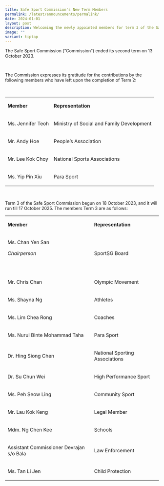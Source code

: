 ```yaml
---
title: Safe Sport Commission's New Term Members
permalink: /latest/announcements/permalink/
date: 2024-01-01
layout: post
description: Welcoming the newly appointed members for term 3 of the Safe Sport Commission.
image: ""
variant: tiptap
---
```

<p>The Safe Sport Commission (“Commission”) ended its second term on 13 October 2023. &nbsp;</p><p>&nbsp;</p><p>The Commission expresses its gratitude for the contributions by the following members who have left upon the completion of Term 2:</p><p>&nbsp;</p><table><tbody><tr><td rowspan="1" colspan="1"><p><strong>Member</strong></p></td><td rowspan="1" colspan="1"><p><strong>Representation</strong></p></td></tr><tr><td rowspan="1" colspan="1"><p>Ms. Jennifer Teoh</p></td><td rowspan="1" colspan="1"><p>Ministry of Social and Family Development</p></td></tr><tr><td rowspan="1" colspan="1"><p>Mr. Andy Hoe</p></td><td rowspan="1" colspan="1"><p>People’s Association</p></td></tr><tr><td rowspan="1" colspan="1"><p>Mr. Lee Kok Choy</p></td><td rowspan="1" colspan="1"><p>National Sports Associations</p></td></tr><tr><td rowspan="1" colspan="1"><p>Ms. Yip Pin Xiu</p></td><td rowspan="1" colspan="1"><p>Para Sport</p></td></tr></tbody></table><p>&nbsp;</p><p>Term 3 of the Safe Sport Commission begun on 18 October 2023, and it will run till 17 October 2025. The members Term 3 are as follows:</p><p></p><table><tbody><tr><td rowspan="1" colspan="1"><p><strong>Member</strong></p></td><td rowspan="1" colspan="1"><p><strong>Representation</strong></p></td></tr><tr><td rowspan="1" colspan="1"><p>Ms. Chan Yen San</p><p><em>Chairperson</em></p><p>&nbsp;</p></td><td rowspan="1" colspan="1"><p>SportSG Board</p></td></tr><tr><td rowspan="1" colspan="1"><p>Mr. Chris Chan</p></td><td rowspan="1" colspan="1"><p>Olympic Movement</p></td></tr><tr><td rowspan="1" colspan="1"><p>Ms. Shayna Ng</p></td><td rowspan="1" colspan="1"><p>Athletes</p></td></tr><tr><td rowspan="1" colspan="1"><p>Ms. Lim Chea Rong</p></td><td rowspan="1" colspan="1"><p>Coaches</p></td></tr><tr><td rowspan="1" colspan="1"><p>Ms. Nurul Binte Mohammad Taha</p></td><td rowspan="1" colspan="1"><p>Para Sport</p></td></tr><tr><td rowspan="1" colspan="1"><p>Dr. Hing Siong Chen</p></td><td rowspan="1" colspan="1"><p>National Sporting Associations</p></td></tr><tr><td rowspan="1" colspan="1"><p>Dr. Su Chun Wei</p></td><td rowspan="1" colspan="1"><p>High Performance Sport</p></td></tr><tr><td rowspan="1" colspan="1"><p>Ms. Peh Seow Ling</p></td><td rowspan="1" colspan="1"><p>Community Sport</p></td></tr><tr><td rowspan="1" colspan="1"><p>Mr. Lau Kok Keng</p></td><td rowspan="1" colspan="1"><p>Legal Member</p></td></tr><tr><td rowspan="1" colspan="1"><p>Mdm. Ng Chen Kee</p></td><td rowspan="1" colspan="1"><p>Schools</p></td></tr><tr><td rowspan="1" colspan="1"><p>Assistant Commissioner Devrajan s/o Bala</p></td><td rowspan="1" colspan="1"><p>Law Enforcement</p></td></tr><tr><td rowspan="1" colspan="1"><p>Ms. Tan Li Jen</p></td><td rowspan="1" colspan="1"><p>Child Protection</p></td></tr></tbody></table><p>&nbsp;</p><p>&nbsp;</p>